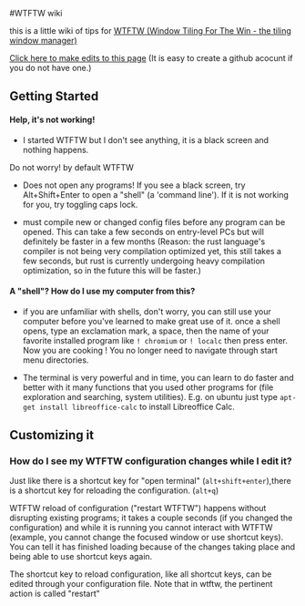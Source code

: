 #WTFTW wiki

this is a little wiki of tips for [WTFTW (Window Tiling For The Win - the tiling window manager)](https://github.com/Kintaro/wtftw)

[Click here to make edits to this page](https://github.com/nathanross/wtftw-wiki/edit/master/README.md) (It is easy to create a github acocunt if you do not have one.)


## Getting Started

#### Help, it's not working!

 * I started WTFTW but I don't see anything, it is a black screen and nothing happens.

Do not worry! by default WTFTW

 * Does not open any programs! If you see a black screen, try Alt+Shift+Enter to open a "shell" (a 'command line'). If it is not working for you, try toggling caps lock.

 * must compile new or changed config files before any program can be opened. This can take a few seconds on entry-level PCs but will definitely be faster in a few months (Reason: the rust language's compiler is not being very compilation optimized yet, this still takes a few seconds, but rust is currently undergoing heavy compilation optimization, so in the future this will be faster.)

#### A "shell"? How do I use my computer from this?

 * if you are unfamiliar with shells, don't worry, you can still use your computer before you've learned to make great use of it. once a shell opens, type an exclamation mark, a space, then the name of your favorite installed program like ```! chromium``` or ```! localc``` then press enter. Now you are cooking ! You no longer need to navigate through start menu directories.

* The terminal is very powerful and in time, you can learn to do faster and better with it many functions that you used other programs for (file exploration and searching, system utilities). E.g. on ubuntu just type ```apt-get install libreoffice-calc``` to install Libreoffice Calc.

## Customizing it

### How do I see my WTFTW configuration changes while I edit it?

Just like there is a shortcut key for "open terminal" (```alt+shift+enter```),there is a shortcut key for reloading the configuration. (```alt+q```) 

WTFTW reload of configuration ("restart WTFTW") happens without disrupting existing programs; it takes a couple seconds (if you changed the configuration) and while it is running you cannot interact with WTFTW (example, you cannot change the focused window or use shortcut keys). You can tell it has finished loading because of the changes taking place and being able to use shortcut keys again.

The shortcut key to reload configuration, like all shortcut keys, can be edited through your configuration file. Note that in wtftw, the pertinent action is called "restart"

